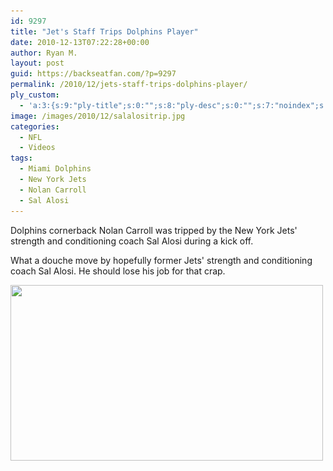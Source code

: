 ```yaml
---
id: 9297
title: "Jet's Staff Trips Dolphins Player"
date: 2010-12-13T07:22:28+00:00
author: Ryan M.
layout: post
guid: https://backseatfan.com/?p=9297
permalink: /2010/12/jets-staff-trips-dolphins-player/
ply_custom:
  - 'a:3:{s:9:"ply-title";s:0:"";s:8:"ply-desc";s:0:"";s:7:"noindex";s:0:"";}'
image: /images/2010/12/salalositrip.jpg
categories:
  - NFL
  - Videos
tags:
  - Miami Dolphins
  - New York Jets
  - Nolan Carroll
  - Sal Alosi
---
```


<div class="entry">
  <p>
  </p>

  <p>
    Dolphins cornerback Nolan Carroll was tripped by the New York Jets' strength and conditioning coach Sal Alosi during a kick off.
  </p>

  <p>
    What a douche move by hopefully former Jets' strength and conditioning coach Sal Alosi. He should lose his job for that crap.
  </p>

  <p>
    <img class="aligncenter size-full wp-image-9300" title="salalositrip" src="/images/2010/12/salalositrip.jpg" alt="" width="500" height="281" srcset="/images/2010/12/salalositrip.jpg 500w, /images/2010/12/salalositrip-300x168.jpg 300w" sizes="(max-width: 500px) 100vw, 500px" />
  </p>
</div>
